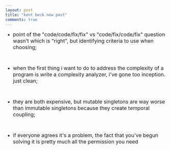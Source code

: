 ```yaml
---
layout: post
title: "kent beck new post"
comments: true
---
```

<ul>
<li><span style="font-size: medium;">point of the "code/code/fix/fix" vs "code/fix/code/fix" question wasn't which is "right", but identifying criteria to use when choosing;</span></li>
</ul>
<p>&nbsp;</p>
<ul>
<li><span style="font-size: medium;">when the first thing i want to do to address the complexity of a program is write a complexity analyzer, i've gone too inception. just clean;</span></li>
</ul>
<p>&nbsp;</p>
<ul>
<li><span style="font-size: medium;">they are both expensive, but mutable singletons are way worse than immutable singletons because they create temporal coupling;</span></li>
</ul>
<p>&nbsp;</p>
<ul>
<li><span style="font-size: medium;">if everyone agrees it's a problem, the fact that you've begun solving it is pretty much all the permission you need</span></li>
</ul>
